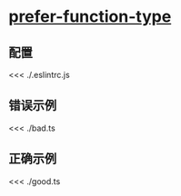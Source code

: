 # [prefer-function-type](https://typescript-eslint.io/rules/prefer-function-type)

## 配置

<<< ./.eslintrc.js

## 错误示例

<<< ./bad.ts

## 正确示例

<<< ./good.ts
